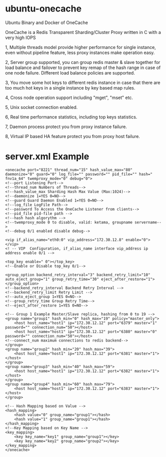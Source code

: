 # ubuntu-onecache
Ubuntu Binary and Docker of OneCache 

OneCache is a Redis Transparent Sharding/Cluster Proxy written in C with a very high IOPS

1, Multiple threads model provide higher performance for single instance, even without pipeline feature, less proxy instances make operation easy.

2, Server group supported, you can group redis master & slave together for load balance and failover to prevent key remap of the hash range in case of one node failure. Different load balance policies are supported.

3, You move some hot keys to different redis instance in case that there are too much hot keys in a single instance by key based map rules.

4, Cross node operation support including "mget", "mset" etc.

5, Unix socket connection enabled.

6, Real time performance statistics, including top keys statistics.

7, Daemon process protect you from proxy instance failure.

8, Virtual IP based HA feature protect you from proxy host failure.

# server.xml Example

    <onecache port="8221" thread_num="15" hash_value_max="80" daemonize="0" guard="0" log_file="" password="" pid_file="" hash=" fnv1a_64" twemproxy_mode="0" debug="0">
    <!--port Listening Port-->
    <!--thread_num Numbers of Threads-->
    <!--hash_value_max Sharding Hash Max Value (Max:1024)-->
    <!--daemonize 1=YES 0=NO-->
    <!--guard Guard Daemon Enabled 1=YES 0=NO-->
    <!--log_file LogFile Path-->
    <!--password To Access the OneCache Listener from clients-->
    <!--pid_file pid-file path -->
    <!--hash hash algorythm -->
    <!--twemproxy_mode 0 to disable, valid: ketama, groupname servername-->
    <!--debug 0/1 enabled disable debug-->

    <vip if_alias_name="eth0:0" vip_address="172.30.12.8" enable="0"></vip>
    <! -- VIP  Configuration, if_alias_name interface vip_address ip address enable 0/1 -->

    <top_key enable=" 0"></top_key>
    <!--Enable or Disable top_key 0/1-->

    <group_option backend_retry_interval="3" backend_retry_limit="10" auto_eject_group="1" group_retry_time="30" eject_after_restore="1"></group_option>
    <!--backend_retry_interval Backend Retry Interval -->
    <!--backend_retry_limit Retry Limit -->
    <!--auto_eject_group 1=YES 0=NO-->
    <!--group_retry_time Group Retry Time-->
    <!--eject_after_restore 1=YES 0=NO-->
    
    <!-- Group 1 Example Master/Slave replica, hashing from 0 to 19 -->
    <group name="group1" hash_min="0" hash_max="19" policy="master_only">
        <host host_name="host1" ip="172.30.12.12" port="6379" master="1" password="" connection_num="50"></host>
        <host host_name="host1" ip="172.30.12.12" port="6380" master="0" password="" connection_num="50"></host>
	<!--connect_num maximum connections to redis backend-->
    </group>
    <group name="group2" hash_min="20" hash_max="39">
        <host host_name="host1" ip="172.30.12.12" port="6381" master="1"></host>
    </group>
    <group name="group3" hash_min="40" hash_max="59">
        <host host_name="host1" ip="172.30.12.12" port="6382" master="1"></host>
    </group>
    <group name="group4" hash_min="60" hash_max="79">
        <host host_name="host1" ip="172.30.12.12" port="6383" master="1"></host>
    </group>

    <!-- Hash Mapping based on Value -->
    <hash_mapping>
        <hash value="0" group_name="group1"></hash>
        <hash value="1" group_name="group1"></hash>
    </hash_mapping>
    <!--Key Mapping based on Key Name -->
    <key_mapping>
        <key key_name="key1" group_name="group1"></key>
        <key key_name="key2" group_name="group2"></key>
    </key_mapping>
    </onecache>
